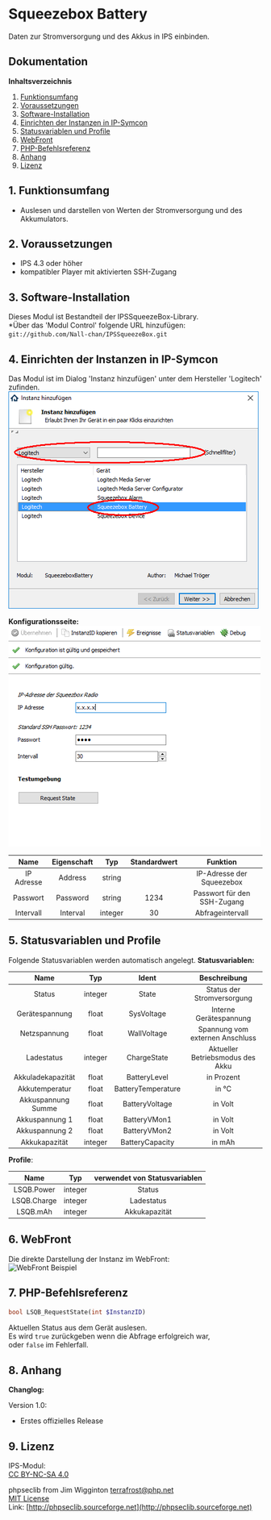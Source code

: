 # Squeezebox Battery
Daten zur Stromversorgung und des Akkus in IPS einbinden.  

## Dokumentation

**Inhaltsverzeichnis**

1. [Funktionsumfang](#1-funktionsumfang)  
2. [Voraussetzungen](#2-voraussetzungen)  
3. [Software-Installation](#3-software-installation) 
4. [Einrichten der Instanzen in IP-Symcon](#4-einrichten-der-instanzen-in-ip-symcon)
5. [Statusvariablen und Profile](#5-statusvariablen-und-profile)
6. [WebFront](#6-webfront)
7. [PHP-Befehlsreferenz](#7-php-befehlsreferenz) 
8. [Anhang](#8-anhang)  
9. [Lizenz](#9-lizenz)

## 1. Funktionsumfang

 - Auslesen und darstellen von Werten der Stromversorgung und des Akkumulators.  

## 2. Voraussetzungen

 - IPS 4.3 oder höher  
 - kompatibler Player mit aktivierten SSH-Zugang  

## 3. Software-Installation

 Dieses Modul ist Bestandteil der IPSSqueezeBox-Library.  
   *Über das 'Modul Control' folgende URL hinzufügen:  
    `git://github.com/Nall-chan/IPSSqueezeBox.git`  

## 4. Einrichten der Instanzen in IP-Symcon

Das Modul ist im Dialog 'Instanz hinzufügen' unter dem Hersteller 'Logitech' zufinden.  
![Instanz hinzufügen](imgs/add.png)  

**Konfigurationsseite:**  
![Instanz hinzufügen](imgs/conf.png)  

| Name       | Eigenschaft | Typ     | Standardwert | Funktion                    |
| :--------: | :---------: | :-----: | :----------: | :-------------------------: |
| IP Adresse | Address     | string  |              | IP-Adresse der Squeezebox   |
| Passwort   | Password    | string  | 1234         | Passwort für den SSH-Zugang |
| Intervall  | Interval    | integer | 30           | Abfrageintervall            |


## 5. Statusvariablen und Profile

Folgende Statusvariablen werden automatisch angelegt.
**Statusvariablen:**  

| Name               | Typ     | Ident              | Beschreibung                     |
| :----------------: | :-----: | :----------------: | :------------------------------: |
| Status             | integer | State              | Status der Stromversorgung       |
| Gerätespannung     | float   | SysVoltage         | Interne Gerätespannung           |
| Netzspannung       | float   | WallVoltage        | Spannung vom externen Anschluss  |
| Ladestatus         | integer | ChargeState        | Aktueller Betriebsmodus des Akku |
| Akkuladekapazität  | float   | BatteryLevel       | in Prozent                       |
| Akkutemperatur     | float   | BatteryTemperature | in °C                            |
| Akkuspannung Summe | float   | BatteryVoltage     | in Volt                          |
| Akkuspannung 1     | float   | BatteryVMon1       | in Volt                          |
| Akkuspannung 2     | float   | BatteryVMon2       | in Volt                          |
| Akkukapazität      | integer | BatteryCapacity    | in mAh                           |

**Profile**:

| Name        | Typ     | verwendet von Statusvariablen |
| :---------: | :-----: | :---------------------------: |
| LSQB.Power  | integer | Status                        |
| LSQB.Charge | integer | Ladestatus                    |
| LSQB.mAh    | integer | Akkukapazität                 |


## 6. WebFront

Die direkte Darstellung der Instanz im WebFront:  
![WebFront Beispiel](dosc/wf.png)  

## 7. PHP-Befehlsreferenz

```php
bool LSQB_RequestState(int $InstanzID)
```
Aktuellen Status aus dem Gerät auslesen.  
Es wird `true` zurückgeben wenn die Abfrage erfolgreich war,  
oder `false` im Fehlerfall.  


## 8. Anhang

**Changlog:**  

Version 1.0:  
 - Erstes offizielles Release

## 9. Lizenz

  IPS-Modul:  
  [CC BY-NC-SA 4.0](https://creativecommons.org/licenses/by-nc-sa/4.0/)  

  phpseclib from Jim Wigginton <terrafrost@php.net>  
   [MIT License](http://www.opensource.org/licenses/mit-license.html)  
   Link: [http://phpseclib.sourceforge.net](http://phpseclib.sourceforge.net)  
 